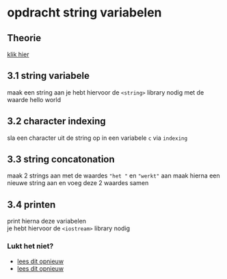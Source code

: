 # opdracht string variabelen

## Theorie
[klik hier](../readme.md)


## 3.1 string variabele
maak een string aan je hebt hiervoor de `<string>` library nodig met de waarde hello world

## 3.2 character indexing
sla een character uit de string op in een variabele `c` via `indexing`

## 3.3 string concatonation
maak 2 strings aan met de waardes `"het "` en `"werkt"` aan
maak hierna een nieuwe string aan en voeg deze 2 waardes samen

## 3.4 printen
print hierna deze variabelen   
je hebt hiervoor de `<iostream>` library nodig

### Lukt het niet?
- [lees dit opnieuw](../../../basisconcepten/printen_in_cpp/readme.md)
- [lees dit opnieuw](../readme.md)
